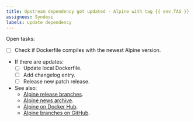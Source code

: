 ```yaml
---
title: Upstream dependency got updated - Alpine with tag {{ env.TAG }}
assignees: Syndesi
labels: update dependency
---
```


Open tasks:

- [ ] Check if Dockerfile compiles with the newest Alpine version.
- If there are updates:
  - [ ] Update local Dockerfile.
  - [ ] Add changelog entry.
  - [ ] Release new patch release.
- See also:
  - [Alpine release branches](https://www.alpinelinux.org/releases/).
  - [Alpine news archive](https://www.alpinelinux.org/posts/).
  - [Alpine on Docker Hub](https://hub.docker.com/_/alpine).
  - [Alpine branches on GitHub](https://github.com/alpinelinux/aports/branches).
